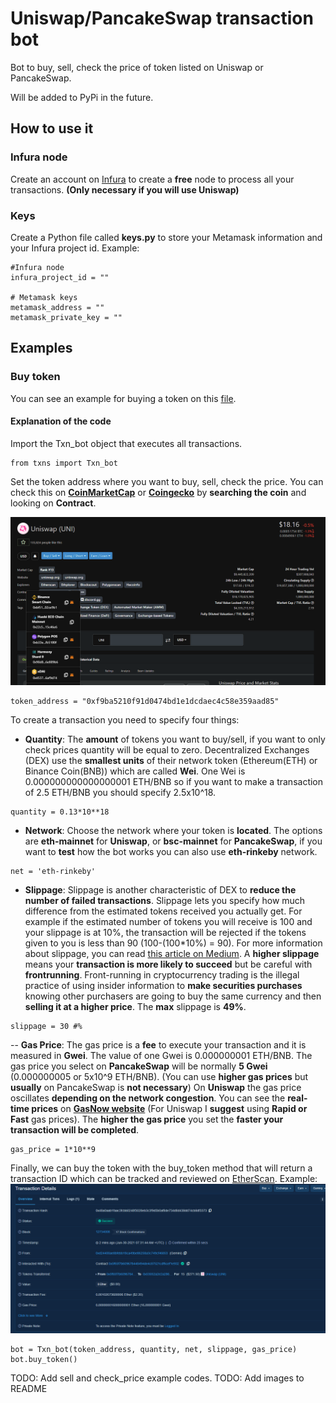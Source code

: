 # Uniswap/PancakeSwap transaction bot

Bot to buy, sell, check the price of token listed on Uniswap or PancakeSwap.

Will be added to PyPi in the future.

## How to use it

### Infura node

Create an account on [Infura](https://infura.io/) to create a **free** node to process all your transactions. **(Only necessary if you will use Uniswap)**

### Keys

Create a Python file called **keys.py** to store your Metamask information and your Infura project id.
Example:

```(python)
#Infura node
infura_project_id = ""

# Metamask keys
metamask_address = ""
metamask_private_key = ""
```

## Examples

### Buy token

You can see an example for buying a token on this [file](buy_example.py).

#### Explanation of the code

Import the Txn_bot object that executes all transactions.

```(python)
from txns import Txn_bot
```

Set the token address where you want to buy, sell, check the price. You can check this on **[CoinMarketCap](https://coinmarketcap.com/)** or **[Coingecko](https://coingecko.com/)** by **searching the coin** and looking on **Contract**.

![Coingecko contract screenshot](images/coingecko_contracts.png)

```(python)
token_address = "0xf9ba5210f91d0474bd1e1dcdaec4c58e359aad85"
```

To create a transaction you need to specify four things:

- **Quantity**: The **amount** of tokens you want to buy/sell, if you want to only check prices quantity will be equal to zero.
    Decentralized Exchanges (DEX) use the **smallest units** of their network token (Ethereum(ETH) or Binance Coin(BNB)) which are called **Wei**.
    One Wei is 0.000000000000000001 ETH/BNB so if you want to make a transaction of 2.5 ETH/BNB you should specify 2.5x10^18.

```(python)
quantity = 0.13*10**18
```

- **Network**: Choose the network where your token is **located**.
    The options are **eth-mainnet** for **Uniswap**, or **bsc-mainnet** for **PancakeSwap**, if you want to **test** how the bot works you can also use **eth-rinkeby** network.

```(python)
net = 'eth-rinkeby'
```

- **Slippage**: Slippage is another characteristic of DEX to **reduce the number of failed transactions**.
    Slippage lets you specify how much difference from the estimated tokens received you actually get. For example if the estimated number of tokens you will receive is 100 and your slippage is at 10%, the transaction will be rejected if the tokens given to you is less than 90 (100-(100*10%) = 90). For more information about slippage, you can read [this article on Medium](https://dexenetwork.medium.com/what-is-slippage-and-why-does-it-matter-uniswap-example-43e32d712651).
    A **higher slippage** means your **transaction is more likely to succeed** but be careful with **frontrunning**. Front-running in cryptocurrency trading is the illegal practice of using insider information to **make securities purchases** knowing other purchasers are going to buy the same currency and then **selling it at a higher price**. The **max** slippage is **49%**.

```(python)
slippage = 30 #%
```

-- **Gas Price**: The gas price is a **fee** to execute your transaction and it is measured in **Gwei**.
    The value of one Gwei is 0.000000001 ETH/BNB.
    The gas price you select on **PancakeSwap** will be normally **5 Gwei** (0.000000005 or 5x10^9 ETH/BNB). (You can use **higher gas prices** but **usually** on PancakeSwap is **not necessary**)
    On **Uniswap** the gas price oscillates **depending on the network congestion**. You can see the **real-time prices** on **[GasNow website](https://www.gasnow.org/)** (For Uniswap I **suggest** using **Rapid or Fast** gas prices).
    The **higher the gas price** you set the **faster your transaction will be completed**.

```(python)
gas_price = 1*10**9
```

Finally, we can buy the token with the buy_token method that will return a transaction ID which can be tracked and reviewed on [EtherScan](https://etherscan.io/). Example:
![Ehterscan transaction screenshot](images/txn_etherscan.png)

```(python)
bot = Txn_bot(token_address, quantity, net, slippage, gas_price)
bot.buy_token()
```

TODO: Add sell and check_price example codes.
TODO: Add images to README
